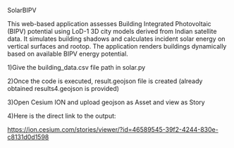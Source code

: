 SolarBIPV

This web-based application assesses Building Integrated Photovoltaic (BIPV) potential using LoD-1 3D city models derived from Indian satellite data. It simulates building shadows and calculates incident solar energy on vertical surfaces and rootop. The application renders buildings dynamically based on available BIPV energy potential.

1)Give the building_data.csv file path in solar.py

2)Once the code is executed, result.geojson file is created (already obtained results4.geojson is provided)

3)Open Cesium ION and upload geojson as Asset and view as Story

4)Here is the direct link to the output:

https://ion.cesium.com/stories/viewer/?id=46589545-39f2-4244-830e-c8131d0d1598
